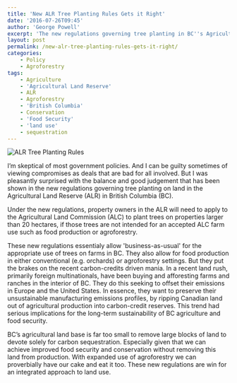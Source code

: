 ```yaml
---
title: 'New ALR Tree Planting Rules Gets it Right'
date: '2016-07-26T09:45'
author: 'George Powell'
excerpt: 'The new regulations governing tree planting in BC''s Agricultural Land Reserve finds the right balance between conservation and food security.'
layout: post
permalink: /new-alr-tree-planting-rules-gets-it-right/
categories:
    - Policy
    - Agroforestry
tags:
    - Agriculture
    - 'Agricultural Land Reserve'
    - ALR
    - Agroforestry
    - 'British Columbia'
    - Conservation
    - 'Food Security'
    - 'land use'
    - sequestration
---
```

![ALR Tree Planting Rules](/assets/images/ALR-Tree-Planting-Rules.jpg)

I’m skeptical of most government policies. And I can be guilty sometimes of viewing compromises as deals that are bad for all involved. But I was pleasantly surprised with the balance and good judgement that has been shown in the new regulations governing tree planting on land in the Agricultural Land Reserve (ALR) in British Columbia (BC).

Under the new regulations, property owners in the ALR will need to apply to the Agricultural Land Commission (ALC) to plant trees on properties larger than 20 hectares, if those trees are not intended for an accepted ALC farm use such as food production or agroforestry.

These new regulations essentialy allow 'business-as-usual' for the appropriate use of trees on farms in BC. They also allow for food production in either conventional (e.g. orchards) or agroforestry settings. But they put the brakes on the recent carbon-credits driven mania. In a recent land rush, primarily foreign multinationals, have been buying and afforesting farms and ranches in the interior of BC. They do this seeking to offset their emissions in Europe and the United States. In essence, they want to preserve their unsustainable manufacturing emissions profiles, by ripping Canadian land out of agricultural production into carbon-credit reserves. This trend had serious implications for the long-term sustainability of BC agriculture and food security.

BC’s agricultural land base is far too small to remove large blocks of land to devote solely for carbon sequestration. Especially given that we can achieve improved food security and conservation without removing this land from production. With expanded use of agroforestry we can proverbially have our cake and eat it too. These new regulations are win for an integrated approach to land use.
